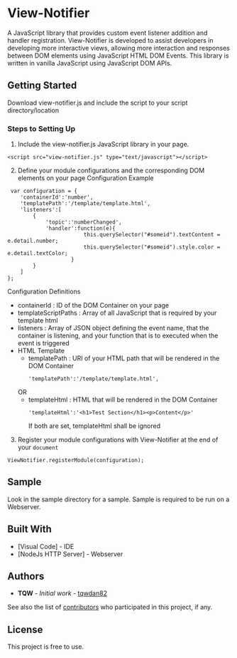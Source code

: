 # View-Notifier
A JavaScript library that provides custom event listener addition and handler registration. View-Notifier is developed to assist developers in developing more interactive views, allowing more interaction and responses between DOM elements using JavaScript HTML DOM Events. This library is written in vanilla JavaScript using JavaScript DOM APIs.

## Getting Started

Download view-notifier.js and include the script to your script directory/location

### Steps to Setting Up
1. Include the view-notifier.js JavaScript library in your page.
```
<script src="view-notifier.js" type="text/javascript"></script>
```

2. Define your module configurations and the corresponding DOM elements on your page
Configuration Example
```
 var configuration = {
    'containerId':'number',
    'templatePath':'/template/template.html',
    'listeners':[
        {
            'topic':'numberChanged',
            'handler':function(e){
                        this.querySelector("#someid").textContent = e.detail.number;
                        this.querySelector("#someid").style.color = e.detail.textColor;
                    }
        }
    ]
};
```
   Configuration Definitions
   - containerId  : ID of the DOM Container on your page
   - templateScriptPaths : Array of all JavaScript that is required by your template html
   - listeners : Array of JSON object defining the event name, that the container is listening, and your function that is to executed when the event is triggered
   - HTML Template
     - templatePath : URI of your HTML path that will be rendered in the DOM Container 
       ```
       'templatePath':'/template/template.html',
       ```
     OR
     - templateHtml : HTML that will be rendered in the DOM Container
       ```
       'templateHtml':'<h1>Test Section</h1><p>Content</p>'
       ```
        If both are set, templateHtml shall be ignored
3. Register your module configurations with View-Notifier at the end of your ``` document ```
```
ViewNotifier.registerModule(configuration);
```

## Sample
Look in the sample directory for a sample. Sample is required to be run on a Webserver.

## Built With

* [Visual Code] - IDE
* [NodeJs HTTP Server] - Webserver

## Authors

* **TQW** - *Initial work* - [tqwdan82](https://github.com/tqwdan82)

See also the list of [contributors](https://github.com/your/project/contributors) who participated in this project, if any.

## License

This project is free to use.
